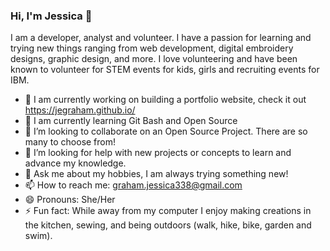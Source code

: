 ### Hi, I'm Jessica 👋

I am a developer, analyst and volunteer. I have a passion for learning and trying new things ranging from web development, digital embroidery designs, graphic design, and more. I love volunteering and have been known to volunteer for STEM events for kids, girls and recruiting events for IBM. 

- 🔭 I am currently working on building a portfolio website, check it out https://jegraham.github.io/
- 🌱 I am currently learning Git Bash and Open Source
- 👯 I’m looking to collaborate on an Open Source Project. There are so many to choose from!
- 🤔 I’m looking for help with new projects or concepts to learn and advance my knowledge.
- 💬 Ask me about my hobbies, I am always trying something new!
- 📫 How to reach me: graham.jessica338@gmail.com
- 😄 Pronouns: She/Her
- ⚡ Fun fact: While away from my computer I enjoy making creations in the kitchen, sewing, and being outdoors (walk, hike, bike, garden and swim). 
